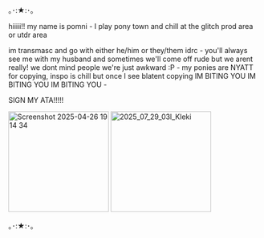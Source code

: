 ｡･:★:･｡

hiiiii!! my name is pomni -
I play pony town and chill at the glitch prod area or utdr area 

im transmasc and go with either he/him or they/them idrc -
you'll always see me with my husband and sometimes we'll come off rude but we arent really! we dont mind people we're just awkward :P -
my ponies are NYATT for copying, inspo is chill but once I see blatent copying IM BITING YOU IM BITING YOU IM BITING YOU -

SIGN MY ATA!!!!! 

<img width="200" height="200" alt="Screenshot 2025-04-26 19 14 34" src="https://github.com/user-attachments/assets/002c4361-febe-4a8a-b0c3-e00fae108a85" />
<img width="200" height="200" alt="2025_07_29_03l_Kleki" src="https://github.com/user-attachments/assets/591ee1d6-24d5-4b95-abde-12ed8ab518d9" />

｡･:★:･｡
